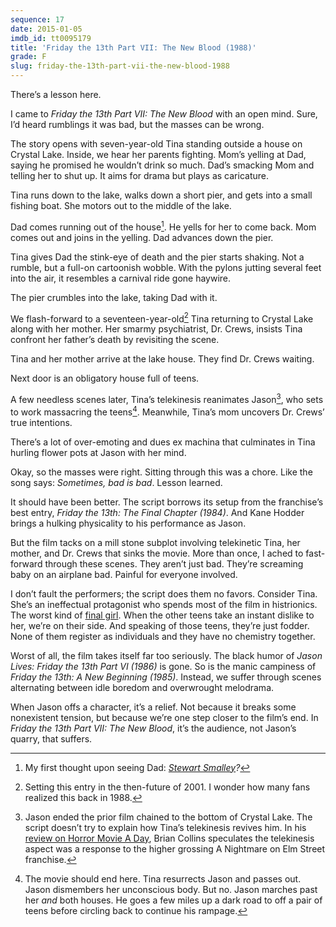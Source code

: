 ```yaml
---
sequence: 17
date: 2015-01-05
imdb_id: tt0095179
title: 'Friday the 13th Part VII: The New Blood (1988)'
grade: F
slug: friday-the-13th-part-vii-the-new-blood-1988
---
```


There’s a lesson here.

I came to _Friday the 13th Part VII: The New Blood_ with an open mind. Sure, I’d heard rumblings it was bad, but the masses can be wrong.

The story opens with seven-year-old Tina standing outside a house on Crystal Lake. Inside, we hear her parents fighting. Mom’s yelling at Dad, saying he promised he wouldn’t drink so much. Dad’s smacking Mom and telling her to shut up. It aims for drama but plays as caricature.

Tina runs down to the lake, walks down a short pier, and gets into a small fishing boat. She motors out to the middle of the lake.

Dad comes running out of the house[^1]. He yells for her to come back. Mom comes out and joins in the yelling. Dad advances down the pier.

Tina gives Dad the stink-eye of death and the pier starts shaking. Not a rumble, but a full-on cartoonish wobble. With the pylons jutting several feet into the air, it resembles a carnival ride gone haywire.

The pier crumbles into the lake, taking Dad with it.

We flash-forward to a seventeen-year-old[^2] Tina returning to Crystal Lake along with her mother. Her smarmy psychiatrist, Dr. Crews, insists Tina confront her father’s death by revisiting the scene.

Tina and her mother arrive at the lake house. They find Dr. Crews waiting.

Next door is an obligatory house full of teens.

A few needless scenes later, Tina’s telekinesis reanimates Jason[^3], who sets to work massacring the teens[^4].
Meanwhile, Tina’s mom uncovers Dr. Crews’ true intentions.

There’s a lot of over-emoting and dues ex machina that culminates in Tina hurling flower pots at Jason with her mind.

Okay, so the masses were right. Sitting through this was a chore. Like the song says: _Sometimes, bad is bad_. Lesson learned.

It should have been better. The script borrows its setup from the franchise’s best entry, _Friday the 13th: The Final Chapter (1984)_. And Kane Hodder brings a hulking physicality to his performance as Jason.

But the film tacks on a mill stone subplot involving telekinetic Tina, her mother, and Dr. Crews that sinks the movie. More than once, I ached to fast-forward through these scenes. They aren’t just bad. They’re screaming baby on an airplane bad. Painful for everyone involved.

I don’t fault the performers; the script does them no favors. Consider Tina. She’s an ineffectual protagonist who spends most of the film in histrionics. The worst kind of [final girl](http://en.wikipedia.org/wiki/Final_girl). When the other teens take an instant dislike to her, we’re on their side. And speaking of those teens, they’re just fodder. None of them register as individuals and they have no chemistry together.

Worst of all, the film takes itself far too seriously. The black humor of _Jason Lives: Friday the 13th Part VI (1986)_ is gone. So is the manic campiness of _Friday the 13th: A New Beginning (1985)_. Instead, we suffer through scenes alternating between idle boredom and overwrought melodrama.

When Jason offs a character, it’s a relief. Not because it breaks some nonexistent tension, but because we’re one step closer to the film’s end. In _Friday the 13th Part VII: The New Blood_, it’s the audience, not Jason’s quarry, that suffers.

[^1]: My first thought upon seeing Dad: _[Stewart Smalley](http://en.wikipedia.org/wiki/Stuart\_Smalley)?_

[^2]: Setting this entry in the then-future of 2001. I wonder how many fans realized this back in 1988.

[^3]: Jason ended the prior film chained to the bottom of Crystal Lake. The script doesn’t try to explain how Tina’s telekinesis revives him. In his [review on Horror Movie A Day](http://horror-movie-a-day.blogspot.com/2009/01/friday-13th-part-vii-new-blood.html), Brian Collins speculates the telekinesis aspect was a response to the higher grossing A Nightmare on Elm Street franchise.

[^4]: The movie should end here. Tina resurrects Jason and passes out. Jason dismembers her unconscious body. But no. Jason marches past her _and_ both houses. He goes a few miles up a dark road to off a pair of teens before circling back to continue his rampage.